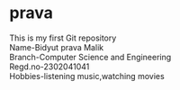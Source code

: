 # prava
This is my first Git repository
<br>
Name-Bidyut prava Malik
<br>
Branch-Computer Science and Engineering
<br>
Regd.no-2302041041
<br>
Hobbies-listening music,watching movies

